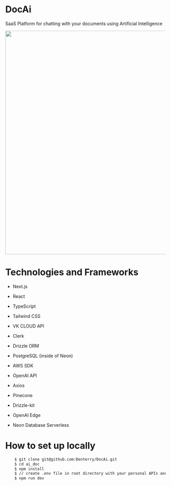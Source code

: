# DocAi
SaaS Platform for chatting with your documents using Artificial Intelligence

<img src="https://i.pinimg.com/originals/a6/b7/9e/a6b79e20fee0f577186c10e94de0b850.webp" width="700" height="700" />

# Technologies and Frameworks
- Next.js
- React
- TypeScript
- Tailwind CSS
- VK CLOUD API
- Clerk
- Drizzle ORM
- PostgreSQL (inside of Neon)
- AWS SDK
- OpenAI API
- Axios
- Pinecone
- Drizzle-kit
- OpenAI Edge

- Neon Database Serverless

# How to set up locally
```bash
    $ git clone git@github.com:Denterry/DocAi.git
    $ cd ai_doc
    $ npm install
    $ // create .env file in root directory with your personal APIs and specific URLs
    $ npm run dev
```
